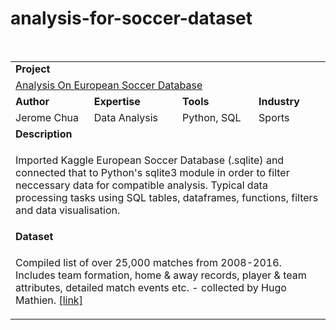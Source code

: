 # analysis-for-soccer-dataset

<br>

<table>
<tr></tr>
<tr>
<td colspan="4"><b>Project</b></td>
</tr>
<tr>
<td colspan="4">
<a href="https://github.com/Jchu4/analysis-for-soccer-dataset">Analysis On European Soccer Database</a>
</td>
</tr>
<tr>
<td><b>Author</b></td>
<td><b>Expertise</b></td>
<td><b>Tools</b></td>
<td><b>Industry</b></td>
</tr>
<tr>
<td>
Jerome Chua
</td>
<td>
Data Analysis
</td>
<td>
Python, SQL
</td>
<td>
Sports
</td>
</tr>
<tr>
<td colspan="4"><b>Description</b></td>
</tr>
<tr>
<td colspan="4">
<p>Imported Kaggle European Soccer Database (.sqlite) and connected that to Python's sqlite3 module in order to filter neccessary data for compatible analysis. Typical data processing tasks using SQL tables, dataframes, functions, filters and data visualisation.</p>
</td>
</tr>
<tr>
<td colspan="4"><b>Dataset</b></td>
</tr>
<tr>
<td colspan="4">
<p>Compiled list of over 25,000 matches from 2008-2016. Includes team formation, home & away records, player & team attributes, detailed match events etc. - collected by Hugo Mathien. <a href="https://www.kaggle.com/hugomathien/soccer#database.sqlite" target="_blank">[link]</a></p>
</td>
</tr>
</table>

<br>
